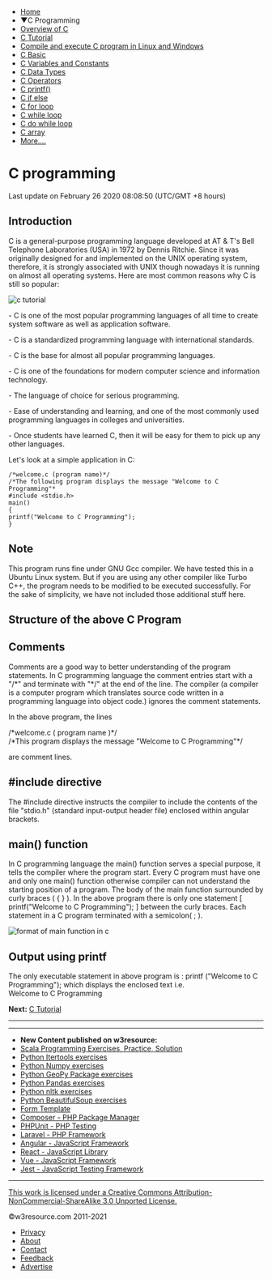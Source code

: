  


- [Home](/index.php)
- ▼C Programming
- [Overview of C](/c-programming/programming-in-c.php)
- [C Tutorial](/c-programming/c-tutorial.php)
- [Compile and execute C program in Linux and Windows](/c-programming/compile-and-execute-c-program-in-linux-and-windows.php)
- [C Basic](/c-programming/c-basic.php)
- [C Variables and Constants](/c-programming/c-variable.php)
- [C Data Types](/c-programming/c-data-types.php)
- [C Operators](/c-programming/c-operators.php)
- [C printf()](/c-programming/c-printf-statement.php)
- [C if else](/c-programming/c-if-else-statement.php)
- [C for loop](/c-programming/c-for-loop.php)
- [C while loop](/c-programming/c-while-loop.php)
- [C do while loop](/c-programming/c-do-while-loop.php)
- [C array](/c-programming/c-array.php)
- [More....]()

# C programming

Last update on February 26 2020 08:08:50 (UTC/GMT +8 hours)

<span class="underline"></span>

<span class="underline"></span>

## Introduction

C is a general-purpose programming language developed at AT & T's Bell Telephone Laboratories (USA) in 1972 by Dennis Ritchie. Since it was originally designed for and implemented on the UNIX operating system, therefore, it is strongly associated with UNIX though nowadays it is running on almost all operating systems. Here are most common reasons why C is still so popular:

![c tutorial ](https://www.w3resource.com/w3r_images/c-programming.png)

\- C is one of the most popular programming languages of all time to create system software as well as application software.

\- C is a standardized programming language with international standards.

\- C is the base for almost all popular programming languages.

\- C is one of the foundations for modern computer science and information technology.

\- The language of choice for serious programming.

\- Ease of understanding and learning, and one of the most commonly used programming languages in colleges and universities.

\- Once students have learned C, then it will be easy for them to pick up any other languages.

Let's look at a simple application in C:

    /*welcome.c (program name)*/
    /*The following program displays the message "Welcome to C Programming"*
    #include <stdio.h>
    main()
    {
    printf("Welcome to C Programming");
    }

## Note

This program runs fine under GNU Gcc compiler. We have tested this in a Ubuntu Linux system. But if you are using any other compiler like Turbo C++, the program needs to be modified to be executed successfully. For the sake of simplicity, we have not included those additional stuff here.

## Structure of the above C Program

## Comments

Comments are a good way to better understanding of the program statements. In C programming language the comment entries start with a "/\*" and terminate with "\*/" at the end of the line. The compiler (a compiler is a computer program which translates source code written in a programming language into object code.) ignores the comment statements.

In the above program, the lines

/\*welcome.c ( program name )\*/  
/\*This program displays the message "Welcome to C Programming"\*/

are comment lines.

## \#include directive

The \#include directive instructs the compiler to include the contents of the file "stdio.h" (standard input-output header file) enclosed within angular brackets.

## main() function

In C programming language the main() function serves a special purpose, it tells the compiler where the program start. Every C program must have one and only one main() function otherwise compiler can not understand the starting position of a program. The body of the main function surrounded by curly braces ( { } ). In the above program there is only one statement \[ printf("Welcome to C Programming"); \] between the curly braces. Each statement in a C program terminated with a semicolon( ; ).

![format of main function in c](https://www.w3resource.com/w3r_images/format-of-c-programming.png)

## Output using printf

The only executable statement in above program is : printf ("Welcome to C Programming"); which displays the enclosed text i.e.  
Welcome to C Programming

**Next:** [C Tutorial](https://www.w3resource.com/c-programming/c-tutorial.php)

---

<span class="underline"></span>

---

- **New Content published on w3resource:**
- [Scala Programming Exercises, Practice, Solution](https://www.w3resource.com/scala-exercises/index.php)
- [Python Itertools exercises](https://www.w3resource.com/python-exercises/itertools/index.php)
- [Python Numpy exercises](https://www.w3resource.com/python-exercises/numpy/index.php)
- [Python GeoPy Package exercises](https://www.w3resource.com/python-exercises/geopy/index.php)
- [Python Pandas exercises](https://www.w3resource.com/python-exercises/pandas/index.php)
- [Python nltk exercises](https://www.w3resource.com/python-exercises/nltk/index.php)
- [Python BeautifulSoup exercises](https://www.w3resource.com/python-exercises/BeautifulSoup/index.php)
- [Form Template](https://www.w3resource.com/form-template/)
- [Composer - PHP Package Manager](https://www.w3resource.com/php/composer/a-gentle-introduction-to-composer.php)
- [PHPUnit - PHP Testing](https://www.w3resource.com/php/PHPUnit/a-gentle-introduction-to-unit-test-and-testing.php)
- [Laravel - PHP Framework](https://www.w3resource.com/laravel/laravel-tutorial.php)
- [Angular - JavaScript Framework](https://www.w3resource.com/angular/getting-started-with-angular.php)
- [React - JavaScript Library](https://www.w3resource.com/react/react-js-overview.php)
- [Vue - JavaScript Framework](https://www.w3resource.com/vue/installation.php)
- [Jest - JavaScript Testing Framework](https://www.w3resource.com/jest/jest-getting-started.php)

---

 

[This work is licensed under a Creative Commons Attribution-NonCommercial-ShareAlike 3.0 Unported License.](https://creativecommons.org/licenses/by-nc-sa/3.0/deed.en_US)

©w3resource.com 2011-2021

- [Privacy](https://www.w3resource.com/privacy.php)
- [About](https://www.w3resource.com/about.php)
- [Contact](https://www.w3resource.com/contact.php)
- [Feedback](https://www.w3resource.com/feedback.php)
- [Advertise](https://www.w3resource.com/advertise.php)
